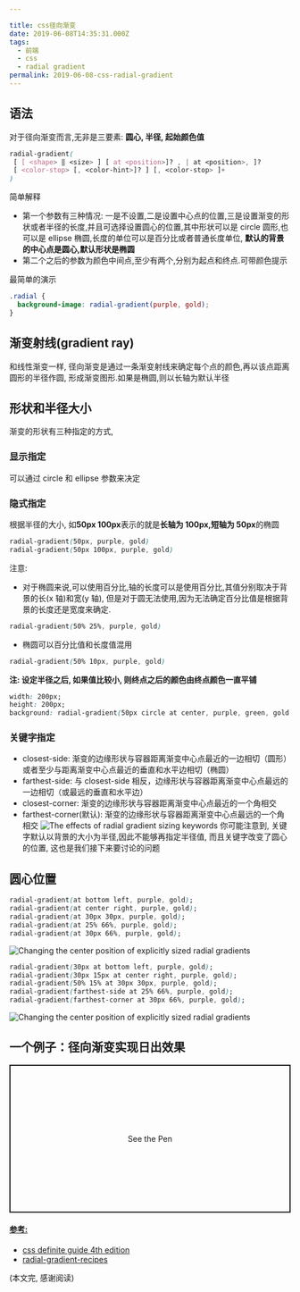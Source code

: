 ```yaml
---

title: css径向渐变
date: 2019-06-08T14:35:31.000Z
tags:
  - 前端
  - css
  - radial gradient
permalink: 2019-06-08-css-radial-gradient
---
```


## 语法

对于径向渐变而言,无非是三要素: **圆心, 半径, 起始颜色值**

```css
radial-gradient(
 [ [ <shape> ‖ <size> ] [ at <position>]? , | at <position>, ]?
 [ <color-stop> [, <color-hint>]? ] [, <color-stop> ]+
)
```

简单解释

- 第一个参数有三种情况: 一是不设置,二是设置中心点的位置,三是设置渐变的形状或者半径的长度,并且可选择设置圆心的位置,其中形状可以是 circle 圆形,也可以是 ellipse 椭圆,长度的单位可以是百分比或者普通长度单位, **默认的背景的中心点是圆心,默认形状是椭圆**
- 第二个之后的参数为颜色中间点,至少有两个,分别为起点和终点.可带颜色提示

最简单的演示

```css
.radial {
  background-image: radial-gradient(purple, gold);
}
```

## 渐变射线(gradient ray)

和线性渐变一样, 径向渐变是通过一条渐变射线来确定每个点的颜色,再以该点距离圆形的半径作圆, 形成渐变图形.如果是椭圆,则以长轴为默认半径

## 形状和半径大小

渐变的形状有三种指定的方式,

### 显示指定

可以通过 circle 和 ellipse 参数来决定

### 隐式指定

根据半径的大小, 如**50px 100px**表示的就是**长轴为 100px,短轴为 50px**的椭圆

```css
radial-gradient(50px, purple, gold)
radial-gradient(50px 100px, purple, gold)
```

注意:

- 对于椭圆来说,可以使用百分比,轴的长度可以是使用百分比,其值分别取决于背景的长(x 轴)和宽(y 轴), 但是对于圆无法使用,因为无法确定百分比值是根据背景的长度还是宽度来确定.

```css
radial-gradient(50% 25%, purple, gold)
```

- 椭圆可以百分比值和长度值混用

```css
radial-gradient(50% 10px, purple, gold)
```

**注: 设定半径之后, 如果值比较小, 则终点之后的颜色由终点颜色一直平铺**

```css
width: 200px;
height: 200px;
background: radial-gradient(50px circle at center, purple, green, gold 80px);
```

### 关键字指定

- closest-side: 渐变的边缘形状与容器距离渐变中心点最近的一边相切（圆形）或者至少与距离渐变中心点最近的垂直和水平边相切（椭圆）
- farthest-side: 与 closest-side 相反，边缘形状与容器距离渐变中心点最远的一边相切（或最远的垂直和水平边）
- closest-corner: 渐变的边缘形状与容器距离渐变中心点最近的一个角相交
- farthest-corner(默认): 渐变的边缘形状与容器距离渐变中心点最远的一个角相交
  ![The effects of radial gradient sizing keywords](http://blog.chenxiaoyao.cn/image/2019-06-07-radial-gradient/The%20effects%20of%20radial%20gradient%20sizing%20keywords.png)
  你可能注意到, 关键字默认以背景的大小为半径,因此不能够再指定半径值, 而且关键字改变了圆心的位置, 这也是我们接下来要讨论的问题

## 圆心位置

```css
radial-gradient(at bottom left, purple, gold);
radial-gradient(at center right, purple, gold);
radial-gradient(at 30px 30px, purple, gold);
radial-gradient(at 25% 66%, purple, gold);
radial-gradient(at 30px 66%, purple, gold);
```

![Changing the center position of explicitly sized radial gradients](http://blog.chenxiaoyao.cn/image/2019-06-07-radial-gradient/Changing%20the%20center%20position%20of%20radial%20gradients.png)

```css
radial-gradient(30px at bottom left, purple, gold);
radial-gradient(30px 15px at center right, purple, gold);
radial-gradient(50% 15% at 30px 30px, purple, gold);
radial-gradient(farthest-side at 25% 66%, purple, gold);
radial-gradient(farthest-corner at 30px 66%, purple, gold);
```

![Changing the center position of explicitly sized radial gradients](http://blog.chenxiaoyao.cn/image/2019-06-07-radial-gradient/Changing%20the%20center%20position%20of%20explicitly%20sized%20radial%20gradients.png)

## 一个例子：径向渐变实现日出效果

<p class="codepen" data-height="265" data-theme-id="0" data-default-tab="css,result" data-user="okra" data-slug-hash="nlsJL" style="height: 265px; box-sizing: border-box; display: flex; align-items: center; justify-content: center; border: 2px solid; margin: 1em 0; padding: 1em;" data-pen-title="CSS Sunset Sunrise">
  <span>See the Pen <a href="https://codepen.io/okra/pen/nlsJL">

#### 参考:

- [css definite guide 4th edition](https://www.amazon.com/CSS-Definitive-Guide-Visual-Presentation/dp/1449393195)
- [radial-gradient-recipes](https://css-tricks.com/radial-gradient-recipes)

(本文完, 感谢阅读)
